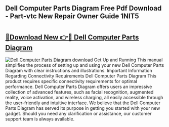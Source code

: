 ## Dell Computer Parts Diagram Free Pdf Download - Part-vtc New Repair Owner Guide 1NIT5

# <h2><a href="http://dfi02bf.blite.top/?on=Dell+Computer+Parts+Diagram">🔗Download New 👉🔴 Dell Computer Parts Diagram</a></h2>

[![Dell Computer Parts Diagram download](https://i.imgur.com/lujVjoI.png)](http://dfi02bf.blite.top/?on=Dell+Computer+Parts+Diagram)
Get Up and Running This manual simplifies the process of setting up and using your new Dell Computer Parts Diagram with clear instructions and illustrations. Important Information Regarding Connectivity Requirements Dell Computer Parts Diagram This product requires specific connectivity requirements for optimal performance. Dell Computer Parts Diagram offers users an impressive collection of advanced features, such as facial recognition, augmented reality, voice activation, and wireless charging, all easily accessible through the user-friendly and intuitive interface. We believe that the Dell Computer Parts Diagram has served its purpose in getting you started with your new gadget. Should you need any clarification or assistance, our customer support team is always available.
